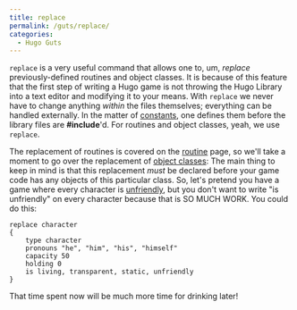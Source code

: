 ```yaml
---
title: replace
permalink: /guts/replace/
categories: 
  - Hugo Guts
---
```


`replace` is a very useful command that allows one to, um, *replace*
previously-defined routines and object classes. It is because of this
feature that the first step of writing a Hugo game is not throwing the
Hugo Library into a text editor and modifying it to your means. With
`replace` we never have to change anything *within* the files
themselves; everything can be handled externally. In the matter of
[constants](Constants), one defines them before the library
files are **\#include**'d. For routines and object classes, yeah, we use
`replace`.

The replacement of routines is covered on the
[routine](Routine#Replacing_a_previously_defined_routine)
page, so we'll take a moment to go over the replacement of [object
classes](Object_Classes): The main thing to keep in mind is
that this replacement *must* be declared before your game code has any
objects of this particular class.
So, let's pretend you have a game where every character is
[unfriendly](Attributes), but you don't want to write "is
unfriendly" on every character because that is SO MUCH WORK. You could
do this:

    replace character
    {
        type character
        pronouns "he", "him", "his", "himself"
        capacity 50
        holding 0
        is living, transparent, static, unfriendly
    }

That time spent now will be much more time for drinking later!
